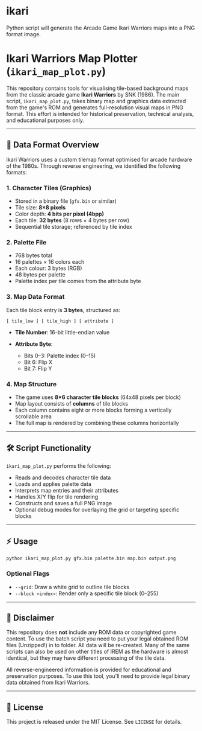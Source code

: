 # ikari
Python script will generate the Arcade Game Ikari Warriors maps into a PNG format image.
# Ikari Warriors Map Plotter (`ikari_map_plot.py`)

This repository contains tools for visualising tile-based background maps from the classic arcade game **Ikari Warriors** by SNK (1986). The main script, `ikari_map_plot.py`, takes binary map and graphics data extracted from the game's ROM and generates full-resolution visual maps in PNG format. This effort is intended for historical preservation, technical analysis, and educational purposes only.

---

## 📁 Data Format Overview

Ikari Warriors uses a custom tilemap format optimised for arcade hardware of the 1980s. Through reverse engineering, we identified the following formats:

### 1. Character Tiles (Graphics)

* Stored in a binary file (`gfx.bin` or similar)
* Tile size: **8×8 pixels**
* Color depth: **4 bits per pixel (4bpp)**
* Each tile: **32 bytes** (8 rows × 4 bytes per row)
* Sequential tile storage; referenced by tile index

### 2. Palette File

* 768 bytes total
* 16 palettes × 16 colors each
* Each colour: 3 bytes (RGB)
* 48 bytes per palette
* Palette index per tile comes from the attribute byte

### 3. Map Data Format

Each tile block entry is **3 bytes**, structured as:

```
[ tile_low ] [ tile_high ] [ attribute ]
```

* **Tile Number**: 16-bit little-endian value
* **Attribute Byte**:

  * Bits 0–3: Palette index (0–15)
  * Bit 6: Flip X
  * Bit 7: Flip Y

### 4. Map Structure

* The game uses **8×6 character tile blocks** (64x48 pixels per block)
* Map layout consists of **columns** of tile blocks
* Each column contains eight or more blocks forming a vertically scrollable area
* The full map is rendered by combining these columns horizontally

---

## 🛠️ Script Functionality

`ikari_map_plot.py` performs the following:

* Reads and decodes character tile data
* Loads and applies palette data
* Interprets map entries and their attributes
* Handles X/Y flip for tile rendering
* Constructs and saves a full PNG image
* Optional debug modes for overlaying the grid or targeting specific blocks

---

## ⚡ Usage

```bash
python ikari_map_plot.py gfx.bin palette.bin map.bin output.png
```

### Optional Flags

* `--grid`: Draw a white grid to outline tile blocks
* `--block <index>`: Render only a specific tile block (0–255)

---

## 📃 Disclaimer

This repository does **not** include any ROM data or copyrighted game content. To use the batch script you need to put your legal obtained ROM files (Unzipped!) in to folder. All data will be re-created.
Many of the same scripts can also be used on other titles of IREM as the hardware is almost identical, but they may have different processing of the tile data.

All reverse-engineered information is provided for educational and preservation purposes. To use this tool, you'll need to provide legal binary data obtained from Ikari Warriors.

---

## 📄 License

This project is released under the MIT License. See `LICENSE` for details.
